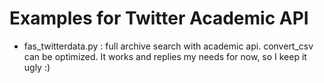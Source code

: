 # Examples for Twitter Academic API 

* fas_twitterdata.py : full archive search with academic api. convert_csv can be optimized. It works and 
replies my needs for now, so I keep it ugly :) 
  
